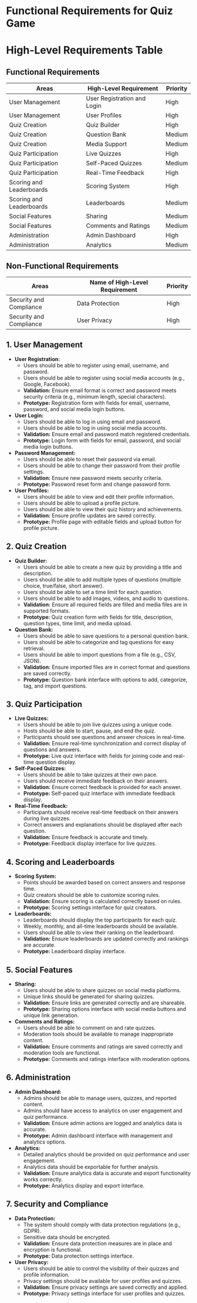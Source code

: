 # Functional Requirements for Quiz Game

# High-Level Requirements Table

## Functional Requirements

| Areas               | High-Level Requirement | Priority |
|---------------------|--------------------------------|----------|
| User Management     | User Registration and Login    | High     |
| User Management     | User Profiles                  | High     |
| Quiz Creation       | Quiz Builder                   | High     |
| Quiz Creation       | Question Bank                  | Medium   |
| Quiz Creation       | Media Support                  | Medium   |
| Quiz Participation  | Live Quizzes                   | High     |
| Quiz Participation  | Self-Paced Quizzes             | Medium   |
| Quiz Participation  | Real-Time Feedback             | High     |
| Scoring and Leaderboards | Scoring System            | High     |
| Scoring and Leaderboards | Leaderboards              | Medium   |
| Social Features     | Sharing                        | Medium   |
| Social Features     | Comments and Ratings           | Medium   |
| Administration      | Admin Dashboard                | High     |
| Administration      | Analytics                      | Medium   |

## Non-Functional Requirements

| Areas               | Name of High-Level Requirement | Priority |
|---------------------|--------------------------------|----------|
| Security and Compliance | Data Protection            | High     |
| Security and Compliance | User Privacy               | High     |

## 1. User Management
- **User Registration:**
  - Users should be able to register using email, username, and password.
  - Users should be able to register using social media accounts (e.g., Google, Facebook).
  - **Validation:** Ensure email format is correct and password meets security criteria (e.g., minimum length, special characters).
  - **Prototype:** Registration form with fields for email, username, password, and social media login buttons.
- **User Login:**
  - Users should be able to log in using email and password.
  - Users should be able to log in using social media accounts.
  - **Validation:** Ensure email and password match registered credentials.
  - **Prototype:** Login form with fields for email, password, and social media login buttons.
- **Password Management:**
  - Users should be able to reset their password via email.
  - Users should be able to change their password from their profile settings.
  - **Validation:** Ensure new password meets security criteria.
  - **Prototype:** Password reset form and change password form.
- **User Profiles:**
  - Users should be able to view and edit their profile information.
  - Users should be able to upload a profile picture.
  - Users should be able to view their quiz history and achievements.
  - **Validation:** Ensure profile updates are saved correctly.
  - **Prototype:** Profile page with editable fields and upload button for profile picture.

## 2. Quiz Creation
- **Quiz Builder:**
  - Users should be able to create a new quiz by providing a title and description.
  - Users should be able to add multiple types of questions (multiple choice, true/false, short answer).
  - Users should be able to set a time limit for each question.
  - Users should be able to add images, videos, and audio to questions.
  - **Validation:** Ensure all required fields are filled and media files are in supported formats.
  - **Prototype:** Quiz creation form with fields for title, description, question types, time limit, and media upload.
- **Question Bank:**
  - Users should be able to save questions to a personal question bank.
  - Users should be able to categorize and tag questions for easy retrieval.
  - Users should be able to import questions from a file (e.g., CSV, JSON).
  - **Validation:** Ensure imported files are in correct format and questions are saved correctly.
  - **Prototype:** Question bank interface with options to add, categorize, tag, and import questions.

## 3. Quiz Participation
- **Live Quizzes:**
  - Users should be able to join live quizzes using a unique code.
  - Hosts should be able to start, pause, and end the quiz.
  - Participants should see questions and answer choices in real-time.
  - **Validation:** Ensure real-time synchronization and correct display of questions and answers.
  - **Prototype:** Live quiz interface with fields for joining code and real-time question display.
- **Self-Paced Quizzes:**
  - Users should be able to take quizzes at their own pace.
  - Users should receive immediate feedback on their answers.
  - **Validation:** Ensure correct feedback is provided for each answer.
  - **Prototype:** Self-paced quiz interface with immediate feedback display.
- **Real-Time Feedback:**
  - Participants should receive real-time feedback on their answers during live quizzes.
  - Correct answers and explanations should be displayed after each question.
  - **Validation:** Ensure feedback is accurate and timely.
  - **Prototype:** Feedback display interface for live quizzes.

## 4. Scoring and Leaderboards
- **Scoring System:**
  - Points should be awarded based on correct answers and response time.
  - Quiz creators should be able to customize scoring rules.
  - **Validation:** Ensure scoring is calculated correctly based on rules.
  - **Prototype:** Scoring settings interface for quiz creators.
- **Leaderboards:**
  - Leaderboards should display the top participants for each quiz.
  - Weekly, monthly, and all-time leaderboards should be available.
  - Users should be able to view their ranking on the leaderboard.
  - **Validation:** Ensure leaderboards are updated correctly and rankings are accurate.
  - **Prototype:** Leaderboard display interface.

## 5. Social Features
- **Sharing:**
  - Users should be able to share quizzes on social media platforms.
  - Unique links should be generated for sharing quizzes.
  - **Validation:** Ensure links are generated correctly and are shareable.
  - **Prototype:** Sharing options interface with social media buttons and unique link generation.
- **Comments and Ratings:**
  - Users should be able to comment on and rate quizzes.
  - Moderation tools should be available to manage inappropriate content.
  - **Validation:** Ensure comments and ratings are saved correctly and moderation tools are functional.
  - **Prototype:** Comments and ratings interface with moderation options.

## 6. Administration
- **Admin Dashboard:**
  - Admins should be able to manage users, quizzes, and reported content.
  - Admins should have access to analytics on user engagement and quiz performance.
  - **Validation:** Ensure admin actions are logged and analytics data is accurate.
  - **Prototype:** Admin dashboard interface with management and analytics options.
- **Analytics:**
  - Detailed analytics should be provided on quiz performance and user engagement.
  - Analytics data should be exportable for further analysis.
  - **Validation:** Ensure analytics data is accurate and export functionality works correctly.
  - **Prototype:** Analytics display and export interface.

## 7. Security and Compliance
- **Data Protection:**
  - The system should comply with data protection regulations (e.g., GDPR).
  - Sensitive data should be encrypted.
  - **Validation:** Ensure data protection measures are in place and encryption is functional.
  - **Prototype:** Data protection settings interface.
- **User Privacy:**
  - Users should be able to control the visibility of their quizzes and profile information.
  - Privacy settings should be available for user profiles and quizzes.
  - **Validation:** Ensure privacy settings are saved correctly and applied.
  - **Prototype:** Privacy settings interface for user profiles and quizzes.